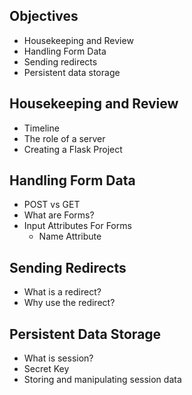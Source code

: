 ## Objectives
- Housekeeping and Review
- Handling Form Data
- Sending redirects
- Persistent data storage

## Housekeeping and Review
- Timeline
- The role of a server 
- Creating a Flask Project

## Handling Form Data
- POST vs GET
- What are Forms?
- Input Attributes For Forms
    - Name Attribute

## Sending Redirects
- What is a redirect?
- Why use the redirect?

## Persistent Data Storage
- What is session?
- Secret Key
- Storing and manipulating session data